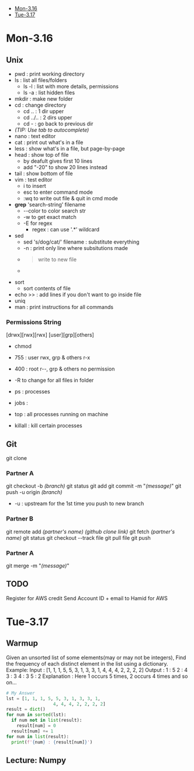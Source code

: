 * [Mon-3.16](/Mon-3.16)
* [Tue-3.17](/Tue-3.17)

# Mon-3.16
## Unix

* pwd : print working directory
* ls : list all files/folders
  * ls -l : list with more details, permissions
  * ls -a : list hidden files
* mkdir : make new folder
* cd : change directory
  * cd .. : 1 dir upper
  * cd ../.. : 2 dirs upper
  * cd - : go back to previous dir
* *(TIP: Use tab to autocomplete)*
* nano : text editor
* cat : print out what's in a file
* less : show what's in a file, but page-by-page
* head : show top of file 
  * by deafult gives first 10 lines
  * add "-20" to show 20 lines instead
* tail : show bottom of file
* vim : test editor
  * i to insert
  * esc to enter command mode 
  * :wq to write out file & quit in cmd mode
* **grep** 'search-string' filename
  * --color to color search str
  * -w to get exact match
  * -E for regex
    * regex : can use '.*' wildcard
* sed 
  * sed 's/dog/cat/' filename : substitute everything 
  * -n : print only line where subsitutions made
  * > write to new file
  * >> 
* sort
  * sort contents of file
* echo >> : add lines if you don't want to go inside file
* uniq
* man : print instructions for all commands
  
### Permissions String
[drwx][rwx][rwx]
[user][grp][others]
* chmod 
 * 755 : user rwx, grp & others r-x
 * 400 : root r--, grp & others no permission
 * -R to change for all files in folder

* ps : processes
* jobs :
* top : all processes running on machine
* killall : kill certain processes

## Git
git clone

### Partner A
git checkout -b *(branch)*
git status
git add
git commit -m "*(message)*"
git push -u origin *(branch)*
* -u : upstream for the 1st time you push to new branch 

### Partner B
git remote add *(partner's name)* *(github clone link)*
git fetch *(partner's name)*
git status
git checkout --track file
git pull file
git push 

### Partner A
git merge -m "*(message)*"

## **TODO**
Register for AWS credit
Send Account ID + email to Hamid for AWS

# Tue-3.17
## Warmup
Given an unsorted list of some elements(may or may not be integers), Find the frequency of each distinct element in the list using a dictionary.
Example:
Input : [1, 1, 1, 5, 5, 3, 1, 3, 3, 1,
                  4, 4, 4, 2, 2, 2, 2]
Output : 1 : 5
         2 : 4
         3 : 3
         4 : 3
         5 : 2
Explanation : Here 1 occurs 5 times, 2 
              occurs 4 times and so on...
```python
# My Answer
lst = [1, 1, 1, 5, 5, 3, 1, 3, 3, 1,
                  4, 4, 4, 2, 2, 2, 2]
result = dict()
for num in sorted(lst):
  if num not in list(result):
    result[num] = 0
  result[num] += 1
for num in list(result):
  print(f'{num} : {result[num]}')
```

## Lecture: Numpy
